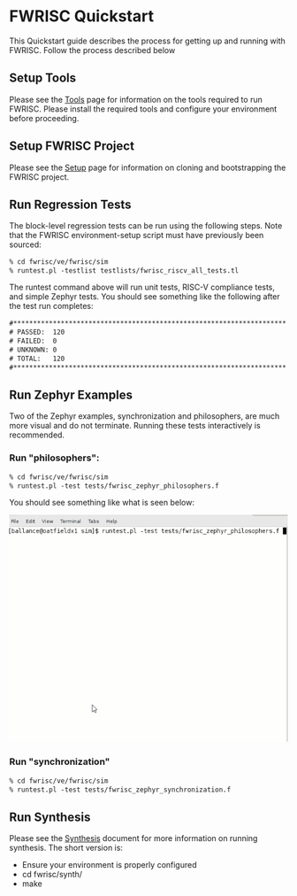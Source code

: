 # FWRISC Quickstart

This Quickstart guide describes the process for getting up and running with FWRISC. Follow the process
described below 

## Setup Tools

Please see the [Tools](fwrisc_tools.md) page for information on the tools required to run FWRISC. 
Please install the required tools and configure your environment before proceeding.

## Setup FWRISC Project

Please see the [Setup](fwrisc_setup.md) page for information on cloning and bootstrapping the
FWRISC project.

## Run Regression Tests

The block-level regression tests can be run using the following steps. Note that the
FWRISC environment-setup script must have previously been sourced:

```
% cd fwrisc/ve/fwrisc/sim
% runtest.pl -testlist testlists/fwrisc_riscv_all_tests.tl
```

The runtest command above will run unit tests, RISC-V compliance tests, and simple Zephyr tests. You should see 
something like the following after the test run completes:

```
#*********************************************************************
# PASSED:  120
# FAILED:  0
# UNKNOWN: 0
# TOTAL:   120
#*********************************************************************
```



## Run Zephyr Examples
Two of the Zephyr examples, synchronization and philosophers, are much more visual and do not terminate.
Running these tests interactively is recommended.

### Run "philosophers":

```
% cd fwrisc/ve/fwrisc/sim
% runtest.pl -test tests/fwrisc_zephyr_philosophers.f
```

You should see something like what is seen below:

![alt text](imgs/Philosophers.gif "Philosophers")


### Run "synchronization"

```
% cd fwrisc/ve/fwrisc/sim
% runtest.pl -test tests/fwrisc_zephyr_synchronization.f
```


## Run Synthesis
Please see the [Synthesis](fwrisc_synthesis.md) document for more information on running synthesis. The short version is:

- Ensure your environment is properly configured
- cd fwrisc/synth/<target>
- make




